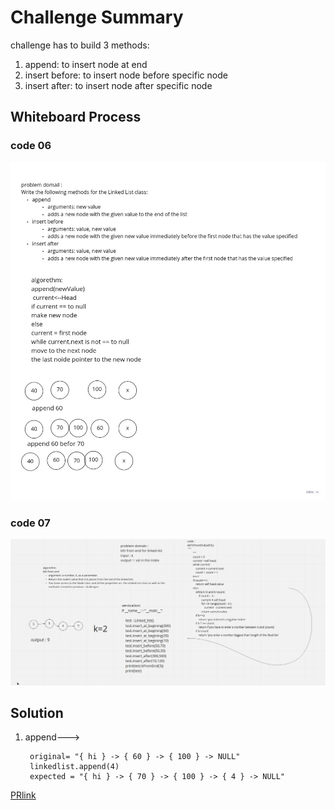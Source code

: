 # Challenge Summary
challenge has to build 3 methods:
1. append: to insert node at end
2. insert before: to insert node before specific node
3. insert after: to insert node after specific node

## Whiteboard Process
### code 06
![Whiteboard](./Untitled.jpg)
### code 07
![Whiteboard](./code07.png)



## Solution
1. append--->

        original= "{ hi } -> { 60 } -> { 100 } -> NULL"
        linkedlist.append(4)
        expected = "{ hi } -> { 70 } -> { 100 } -> { 4 } -> NULL"


[PRlink](./Untitled.jpg)
